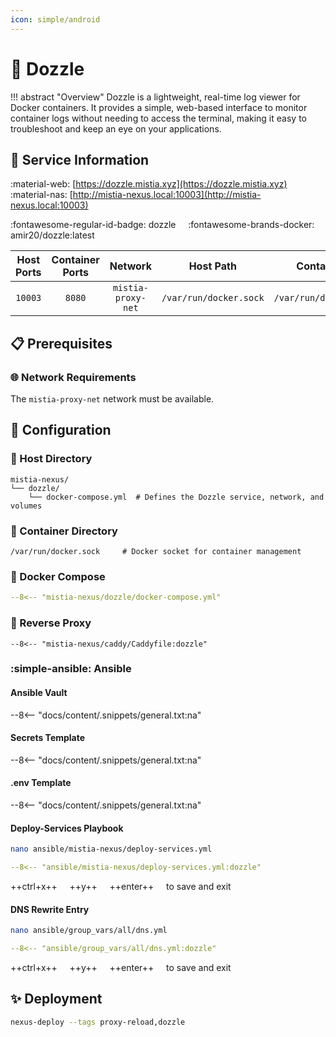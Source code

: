 ```yaml
---
icon: simple/android
---
```


# 🐝 Dozzle

!!! abstract "Overview"
    Dozzle is a lightweight, real-time log viewer for Docker containers. It provides a simple, web-based interface to monitor container logs without needing to access the terminal, making it easy to troubleshoot and keep an eye on your applications.

## 📑 Service Information

:material-web: [https://dozzle.mistia.xyz](https://dozzle.mistia.xyz) &nbsp;&nbsp;&nbsp; :material-nas: [http://mistia-nexus.local:10003](http://mistia-nexus.local:10003)

:fontawesome-regular-id-badge: dozzle &nbsp;&nbsp;&nbsp; :fontawesome-brands-docker: amir20/dozzle:latest

| Host Ports | Container Ports | Network |  Host Path | Container Path |
|:----------:|:------------:|:----------:|:----------:|:--------------:|
| `10003` | `8080` | `mistia-proxy-net` | `/var/run/docker.sock` | `/var/run/docker.sock:ro` |

## 📋 Prerequisites

### 🌐 Network Requirements

The `mistia-proxy-net` network must be available.

## 🔧 Configuration

### 📂 Host Directory

```text
mistia-nexus/
└── dozzle/
    └── docker-compose.yml  # Defines the Dozzle service, network, and volumes
```

### 📁 Container Directory

```text
/var/run/docker.sock     # Docker socket for container management
```

### 🐋 Docker Compose

```yaml title="docker-compose.yml"
--8<-- "mistia-nexus/dozzle/docker-compose.yml"
```

### 🔀 Reverse Proxy

```Caddyfile title="Caddyfile"
--8<-- "mistia-nexus/caddy/Caddyfile:dozzle"
```

### :simple-ansible: Ansible

#### Ansible Vault

--8<-- "docs/content/.snippets/general.txt:na"

#### Secrets Template

--8<-- "docs/content/.snippets/general.txt:na"

#### .env Template

--8<-- "docs/content/.snippets/general.txt:na"

#### Deploy-Services Playbook

```bash
nano ansible/mistia-nexus/deploy-services.yml
```

```yaml title="deploy-services.yml"
--8<-- "ansible/mistia-nexus/deploy-services.yml:dozzle"
```

++ctrl+x++ &nbsp;&nbsp;&nbsp; ++y++ &nbsp;&nbsp;&nbsp; ++enter++ &nbsp;&nbsp;&nbsp; to save and exit

#### DNS Rewrite Entry

```bash
nano ansible/group_vars/all/dns.yml
```

```yaml title="dns.yml"
--8<-- "ansible/group_vars/all/dns.yml:dozzle"
```

++ctrl+x++ &nbsp;&nbsp;&nbsp; ++y++ &nbsp;&nbsp;&nbsp; ++enter++ &nbsp;&nbsp;&nbsp; to save and exit

## ✨ Deployment

```bash
nexus-deploy --tags proxy-reload,dozzle
```
